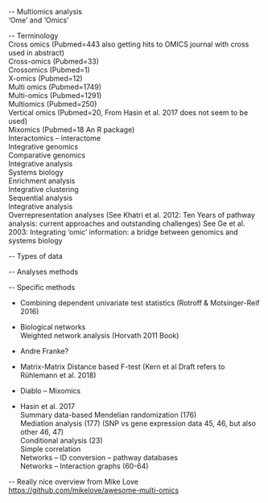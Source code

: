 -- Multiomics analysis   
‘Ome’ and ‘Omics’  

-- Terminology  
Cross omics (Pubmed=443 also getting hits to OMICS journal with cross used in abstract)  
Cross-omics (Pubmed=33)  
Crossomics (Pubmed=1)  
X-omics (Pubmed=12)  
Multi omics (Pubmed=1749)  
Multi-omics (Pubmed=1291)  
Multiomics (Pubmed=250)  
Vertical omics (Pubmed=20, From Hasin et al. 2017 does not seem to be used)  
Mixomics (Pubmed=18 An R package)  
Interactomics – interactome  
Integrative genomics  
Comparative genomics  
Integrative analysis  
Systems biology  
Enrichment analysis  
Integrative clustering  
Sequential analysis  
Integrative analysis  
Overrepresentation analyses (See Khatri et al. 2012: Ten Years of pathway analysis: current approaches and outstanding challenges)
See Ge et al. 2003: Integrating ‘omic’ information: a bridge between genomics and systems biology

-- Types of data

-- Analyses methods  

-- Specific methods  
- Combining dependent univariate test statistics (Rotroff & Motsinger-Reif 2016)
  
- Biological networks  
Weighted network analysis (Horvath 2011 Book)

- Andre Franke?

- Matrix-Matrix Distance based F-test (Kern et al Draft refers to Rühlemann et al. 2018)

- Diablo – Mixomics

- Hasin et al. 2017  
Summary data-based Mendelian randomization (176)  
Mediation analysis (177) (SNP vs gene expression data 45, 46, but also other 46, 47)  
Conditional analysis (23)  
Simple correlation  
Networks – ID conversion – pathway databases  
Networks – Interaction graphs (60-64)  

-- Really nice overview from Mike Love  
https://github.com/mikelove/awesome-multi-omics




